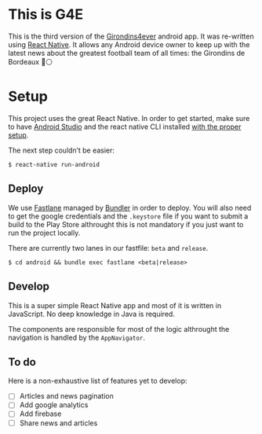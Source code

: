 # This is G4E

This is the third version of the [Girondins4ever](http://www.girondins4ever.com/) android app. It was re-written using [React Native](https://facebook.github.io/react-native/). It allows any Android device owner to keep up with the latest news about the greatest football team of all times: the Girondins de Bordeaux 🔵⚪️

# Setup

This project uses the great React Native. In order to get started, make sure to have [Android Studio](https://www.ecosia.org/search?q=android+studio&addon=firefox&addonversion=4.0.4) and the react native CLI installed [with the proper setup](https://facebook.github.io/react-native/docs/getting-started).

The next step couldn’t be easier:

```
$ react-native run-android
```

## Deploy

We use [Fastlane](https://docs.fastlane.tools/) managed by [Bundler](https://bundler.io/) in order to deploy.
You will also need to get the google credentials and the `.keystore` file if you want to submit a build to the Play Store althrought this is not mandatory if you just want to run the project locally.

There are currently two lanes in our fastfile: `beta` and `release`.

```
$ cd android && bundle exec fastlane <beta|release>
```

## Develop

This is a super simple React Native app and most of it is written in JavaScript. No deep knowledge in Java is required.

The components are responsible for most of the logic althrought the navigation is handled by the `AppNavigator`.

## To do

Here is a non-exhaustive list of features yet to develop:

- [ ] Articles and news pagination
- [ ] Add google analytics
- [ ] Add firebase
- [ ] Share news and articles
